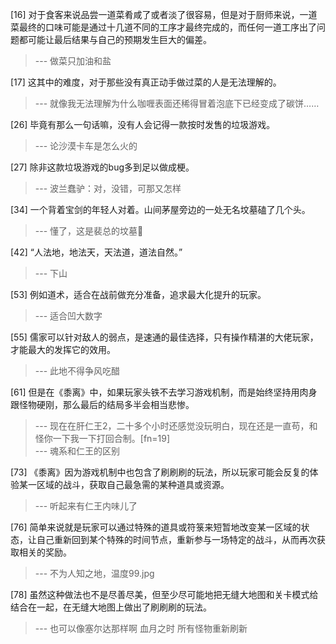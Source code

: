 
[16] 对于食客来说品尝一道菜肴咸了或者淡了很容易，但是对于厨师来说，一道菜最终的口味可能是通过十几道不同的工序才最终完成的，而任何一道工序出了问题都可能让最后结果与自己的预期发生巨大的偏差。
>--- 做菜只加油和盐<br>

[17] 这其中的难度，对于那些没有真正动手做过菜的人是无法理解的。
>--- 就像我无法理解为什么咖喱表面还稀得冒着泡底下已经变成了碳饼……<br>

[26] 毕竟有那么一句话嘛，没有人会记得一款按时发售的垃圾游戏。
>--- 论沙漠卡车是怎么火的<br>

[27] 除非这款垃圾游戏的bug多到足以做成梗。
>--- 波兰蠢驴：对，没错，可那又怎样<br>

[34] 一个背着宝剑的年轻人对着。山间茅屋旁边的一处无名坟墓磕了几个头。
>--- 懂了，这是裴总的坟墓🐶<br>

[42] “人法地，地法天，天法道，道法自然。”
>--- 下山<br>

[53] 例如道术，适合在战前做充分准备，追求最大化提升的玩家。
>--- 适合凹大数字<br>

[55] 儒家可以针对敌人的弱点，是速通的最佳选择，只有操作精湛的大佬玩家，才能最大的发挥它的效用。
>--- 此地不得争风吃醋<br>

[61] 但是在《黍离》中，如果玩家头铁不去学习游戏机制，而是始终坚持用肉身跟怪物硬刚，那么最后的结局多半会相当悲惨。
>--- 现在在肝仁王2，二十多个小时还感觉没玩明白，现在还是一直苟，和怪你一下我一下打回合制。[fn=19]<br>
>--- 魂系和仁王的区别<br>

[73] 《黍离》因为游戏机制中也包含了刷刷刷的玩法，所以玩家可能会反复的体验某一区域的战斗，获取自己最急需的某种道具或资源。
>--- 听起来有仁王内味儿了<br>

[76] 简单来说就是玩家可以通过特殊的道具或符箓来短暂地改变某一区域的状态，让自己重新回到某个特殊的时间节点，重新参与一场特定的战斗，从而再次获取相关的奖励。
>--- 不为人知之地，温度99.jpg<br>

[78] 虽然这种做法也不是尽善尽美，但至少尽可能地把无缝大地图和关卡模式给结合在一起，在无缝大地图上做出了刷刷刷的玩法。
>--- 也可以像塞尔达那样啊 血月之时 所有怪物重新刷新<br>

